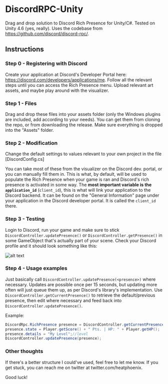 # DiscordRPC-Unity

Drag and drop solution to Discord Rich Presence for Unity/C#. Tested on Unity 4.6 (yes, really). Uses the codebase from https://github.com/discord/discord-rpc/. 

## Instructions

### Step 0 - Registering with Discord

Create your application at Discord's Developer Portal here: https://discord.com/developers/applications/me.
Follow all the relevant steps until you can access the Rich Presence menu. Upload relevant art assets, and maybe play around with the visualizer.

### Step 1 - Files
Drag and drop these files into your assets folder (only the Windows plugins are included, add according to your needs). 
You can get them from cloning the repo, or from downloading the release. Make sure everything is dropped into the "Assets" folder.

### Step 2 - Modification
Change the default settings to values relevant to your own project in the file [DiscordConfig.cs]

You can take most of these from the visualizer on the Discord dev. portal, or you can manually fill them in. This is what, by default, will be used to populate the Rich Presence when your game is ran and Discord's rich presence is activated in some way. The **most important variable is the `application_id`** (`client_id`), this is what will link your application to the Discord backend. It can be found on the "General Information" page under your application in the Discord developer portal. It is called the `client_id` there.

### Step 3 - Testing

Login to Discord, run your game and make sure to stick `DiscordController.updatePresence()` or `DiscordController.getPresence()` in some GameObject that's actually part of your scene. Check your Discord profile and it should look something like this:

![alt text](https://i.imgur.com/0TkpMwM.png "Discord Rich Presence")

### Step 4 - Usage examples
Just basically call `DiscordController.updatePresence(<presence>)` where necessary. Updates are possible once per 15 seconds, but updating more often will just queue them up, as per Discord's library's implementation. Use `DiscordController.getCurrentPresence()` to retrieve the default/previous presence, then edit where necessary and feed back into `DiscordController.updatePresence()`.

Example:

```C#
DiscordRpc.RichPresence presence = DiscordController.getCurrentPresence();
presence.state = Player.getScore() + " Pts. | HP: " + Player.getHP();
presence.details = "My Level";//level
DiscordController.updatePresence(presence);
```


### Other thoughts
If there's a better structure I could've used, feel free to let me know. If you get stuck, you can reach me on twitter at twitter.com/heatphoenix.

Good luck!
